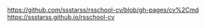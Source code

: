 https://github.com/ssstarss/rsschool-cv/blob/gh-pages/cv%2Cmd
https://ssstarss.github.io/rsschool-cv
